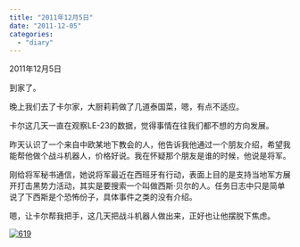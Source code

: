 ```yaml
---
title: "2011年12月5日"
date: "2011-12-05"
categories: 
  - "diary"
---
```


2011年12月5日

到家了。

晚上我们去了卡尔家，大厨莉莉做了几道泰国菜，嗯，有点不适应。

卡尔这几天一直在观察LE-23的数据，觉得事情在往我们都不想的方向发展。

昨天认识了一个来自中欧某地下教会的人，他告诉我他通过一个朋友介绍，希望我能帮他做个战斗机器人，价格好说。我在怀疑那个朋友是谁的时候，他说是将军。

刚给将军秘书通信，她说将军最近在西班牙有行动，表面上目的是支持当地军方展开打击黑势力活动，其实是要搜索一个叫做西斯·贝尔的人。任务日志中只是简单说了下西斯是个恐怖份子，具体事件之类的没有介绍。

嗯，让卡尔帮我把手，这几天把战斗机器人做出来，正好也让他摆脱下焦虑。

[![](images/619.jpg "619")](http://lofyer.org/wp-content/uploads/2011/12/619.jpg)
